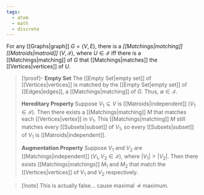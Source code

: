 ```yaml
---
tags:
  - atom
  - math
  - discrete
---
```

For any [[Graphs|graph]] $G=\left( V,E \right)$, there is a *[[Matchings|matching]] [[Matroids|matroid]]* $(V, \mathcal{I})$, where $U \in \mathcal{I}$ iff there is a [[Matchings|matching]] of $G$ that [[Matchings|matches]] the [[Vertices|vertices]] of $U$.

> [!proof]-
> **Empty Set**
> The [[Empty Set|empty set]] of [[Vertices|vertices]] is matched by the [[Empty Set|empty set]] of [[Edges|edges]], a [[Matchings|matching]] of $G$. Thus, $\emptyset \in \mathcal{I}$.
> 
> **Hereditary Property**
> Suppose $V_{1} \subseteq V$ is [[Matroids|independent]] ($V_{1} \in \mathcal{I}$). Then there exists a [[Matchings|matching]] $M$ that matches each [[Vertices|vertex]] in $V_{1}$. This [[Matchings|matching]] $M$ still matches every [[Subsets|subset]] of $V_{1}$, so every [[Subsets|subset]] of $V_{1}$ is [[Matroids|independent]].
> 
> **Augmentation Property**
> Suppose $V_{1}$ and $V_{2}$ are [[Matchings|independent]] ($V_{1},V_{2} \in \mathcal{I}$), where $\left| V_{1} \right| > \left| V_{2} \right|$. Then there exists [[Matchings|matchings]] $M_{1}$ and $M_{2}$ that match the [[Vertices|vertices]] of $V_{1}$ and $V_{2}$ respectively.

> [!note] This is actually false... cause maximal $\not\to$ maximum.